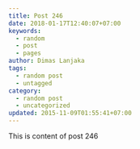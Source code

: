 ```yaml
---
title: Post 246
date: 2018-01-17T12:40:07+07:00
keywords:
  - random
  - post
  - pages
author: Dimas Lanjaka
tags:
  - random post
  - untagged
category:
  - random post
  - uncategorized
updated: 2015-11-09T01:55:41+07:00
---
```

This is content of post 246